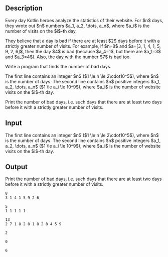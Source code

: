 ## Description

<div><p>Every day Kotlin heroes analyze the statistics of their website. For $n$ days, they wrote out $n$ numbers $a_1, a_2, \dots, a_n$, where $a_i$ is the number of visits on the $i$-th day.</p><p>They believe that a day is bad if there are at least $2$ days before it with a strictly greater number of visits. For example, if $n=8$ and $a=[3, 1, 4, 1, 5, 9, 2, 6]$, then the day $4$ is bad (because $a_4=1$, but there are $a_1=3$ and $a_3=4$). Also, the day with the number $7$ is bad too.</p><p>Write a program that finds the number of bad days.</p></div><div class="input-specification"><p>The first line contains an integer $n$ ($1 \le n \le 2\cdot10^5$), where $n$ is the number of days. The second line contains $n$ positive integers $a_1, a_2, \dots, a_n$ ($1 \le a_i \le 10^9$), where $a_i$ is the number of website visits on the $i$-th day.</p></div><div class="output-specification"><p>Print the number of bad days, i.e. such days that there are at least two days before it with a strictly greater number of visits.</p></div>

## Input

<p>The first line contains an integer $n$ ($1 \le n \le 2\cdot10^5$), where $n$ is the number of days. The second line contains $n$ positive integers $a_1, a_2, \dots, a_n$ ($1 \le a_i \le 10^9$), where $a_i$ is the number of website visits on the $i$-th day.</p>

## Output

<p>Print the number of bad days, i.e. such days that there are at least two days before it with a strictly greater number of visits.</p>





```input1
8
3 1 4 1 5 9 2 6
```




```input2
5
1 1 1 1 1
```




```input3
13
2 7 1 8 2 8 1 8 2 8 4 5 9
```




```output1
2
```




```output2
0
```




```output3
6
```


